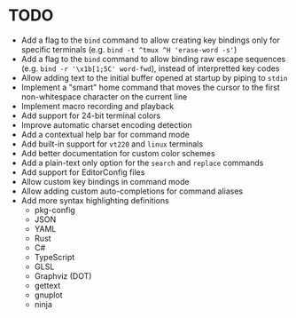 TODO
====

* Add a flag to the `bind` command to allow creating key bindings only
  for specific terminals (e.g. `bind -t ^tmux ^H 'erase-word -s'`)
* Add a flag to the `bind` command to allow binding raw escape sequences
  (e.g. `bind -r '\x1b[1;5C' word-fwd`), instead of interpretted key codes
* Allow adding text to the initial buffer opened at startup by piping to
  `stdin`
* Implement a "smart" home command that moves the cursor to the first
  non-whitespace character on the current line
* Implement macro recording and playback
* Add support for 24-bit terminal colors
* Improve automatic charset encoding detection
* Add a contextual help bar for command mode
* Add built-in support for `vt220` and `linux` terminals
* Add better documentation for custom color schemes
* Add a plain-text only option for the `search` and `replace` commands
* Add support for EditorConfig files
* Allow custom key bindings in command mode
* Allow adding custom auto-completions for command aliases
* Add more syntax highlighting definitions
   * pkg-config
   * JSON
   * YAML
   * Rust
   * C#
   * TypeScript
   * GLSL
   * Graphviz (DOT)
   * gettext
   * gnuplot
   * ninja

